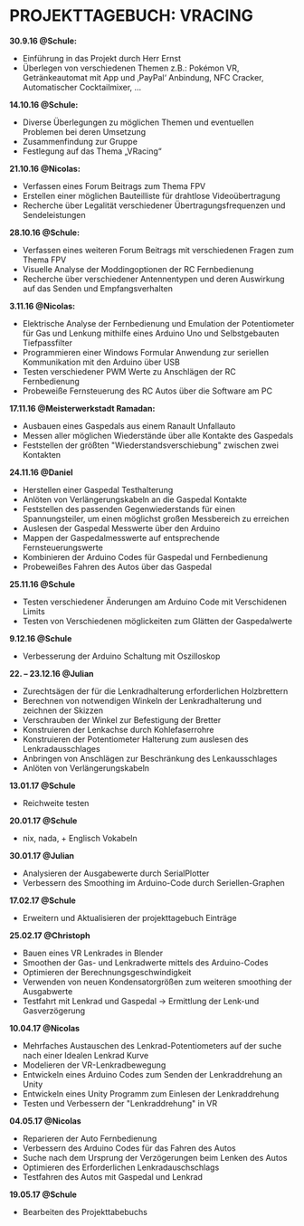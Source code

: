 # PROJEKTTAGEBUCH: VRACING
**30.9.16 @Schule:**
* Einführung in das Projekt durch Herr Ernst
* Überlegen von verschiedenen Themen z.B.: Pokémon VR, Getränkeautomat mit App und ‚PayPal‘ Anbindung, NFC Cracker, Automatischer Cocktailmixer, …

**14.10.16 @Schule:**
* Diverse Überlegungen zu möglichen Themen und eventuellen Problemen bei deren Umsetzung
* Zusammenfindung zur Gruppe
* Festlegung auf das Thema „VRacing“

**21.10.16  @Nicolas:**
* Verfassen eines Forum Beitrags zum Thema FPV
* Erstellen einer möglichen Bauteilliste für drahtlose Videoübertragung
* Recherche über Legalität verschiedener Übertragungsfrequenzen und Sendeleistungen

**28.10.16 @Schule:**
* Verfassen eines weiteren Forum Beitrags mit verschiedenen Fragen zum Thema FPV
* Visuelle Analyse der Moddingoptionen der RC Fernbedienung
* Recherche über verschiedener Antennentypen und deren Auswirkung auf das Senden und Empfangsverhalten

**3.11.16 @Nicolas:**
* Elektrische Analyse der Fernbedienung und Emulation der Potentiometer für Gas und Lenkung mithilfe eines Arduino Uno und Selbstgebauten Tiefpassfilter
* Programmieren einer Windows Formular Anwendung zur seriellen Kommunikation mit den Arduino über USB
* Testen verschiedener PWM Werte zu Anschlägen der RC Fernbedienung
* Probeweiße Fernsteuerung des RC Autos über die Software am PC

**17.11.16 @Meisterwerkstadt Ramadan:**
* Ausbauen eines Gaspedals aus einem Ranault Unfallauto
* Messen aller möglichen Wiederstände über alle Kontakte des Gaspedals
* Feststellen der größten "Wiederstandsverschiebung" zwischen zwei Kontakten

**24.11.16 @Daniel**
* Herstellen einer Gaspedal Testhalterung
* Anlöten von Verlängerungskabeln an die Gaspedal Kontakte
* Feststellen des passenden Gegenwiederstands für einen Spannungsteiler, um einen möglichst großen Messbereich zu erreichen
* Auslesen der Gaspedal Messwerte über den Arduino
* Mappen der Gaspedalmesswerte auf entsprechende Fernsteuerungswerte
* Kombinieren der Arduino Codes für Gaspedal und Fernbedienung
* Probeweißes Fahren des Autos über das Gaspedal

**25.11.16 @Schule**
* Testen verschiedener Änderungen am Arduino Code mit Verschidenen Limits
* Testen von Verschiedenen möglickeiten zum Glätten der Gaspedalwerte

**9.12.16 @Schule**
* Verbesserung der Arduino Schaltung mit Oszilloskop

**22. – 23.12.16 @Julian**
* Zurechtsägen der für die Lenkradhalterung erforderlichen Holzbrettern
* Berechnen von notwendigen Winkeln der Lenkradhalterung und zeichnen der Skizzen
* Verschrauben der Winkel zur Befestigung der Bretter
* Konstruieren der Lenkachse durch Kohlefaserrohre
* Konstruieren der Potentiometer Halterung zum auslesen des Lenkradausschlages
* Anbringen von Anschlägen zur Beschränkung des Lenkausschlages
* Anlöten von Verlängerungskabeln

**13.01.17 @Schule**
* Reichweite testen

**20.01.17 @Schule**
* nix, nada, + Englisch Vokabeln

**30.01.17 @Julian**
* Analysieren der Ausgabewerte durch SerialPlotter
* Verbessern des Smoothing im Arduino-Code durch Seriellen-Graphen

**17.02.17 @Schule**
* Erweitern und Aktualisieren der projekttagebuch Einträge

**25.02.17 @Christoph**
* Bauen eines VR Lenkrades in Blender
* Smoothen der Gas- und Lenkradwerte mittels des Arduino-Codes
* Optimieren der Berechnungsgeschwindigkeit
* Verwenden von neuen Kondensatorgrößen zum weiteren smoothing der Ausgabwerte
* Testfahrt mit Lenkrad und Gaspedal -> Ermittlung der Lenk-und Gasverzögerung


**10.04.17 @Nicolas**
* Mehrfaches Austauschen des Lenkrad-Potentiometers auf der suche nach einer Idealen Lenkrad Kurve
* Modelieren der VR-Lenkradbewegung
* Entwickeln eines Arduino Codes zum Senden der Lenkraddrehung an Unity
* Entwickeln eines Unity Programm zum Einlesen der Lenkraddrehung
* Testen und Verbessern der "Lenkraddrehung" in VR

**04.05.17 @Nicolas**
* Reparieren der Auto Fernbedienung
* Verbessern des Arduino Codes für das Fahren des Autos
* Suche nach dem Ursprung der Verzögerungen beim Lenken des Autos
* Optimieren des Erforderlichen Lenkradauschschlags
* Testfahren des Autos mit Gaspedal und Lenkrad

**19.05.17 @Schule**
* Bearbeiten des Projekttabebuchs

